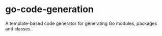 # go-code-generation
A template-based code generator for generating Go modules, packages and classes.
